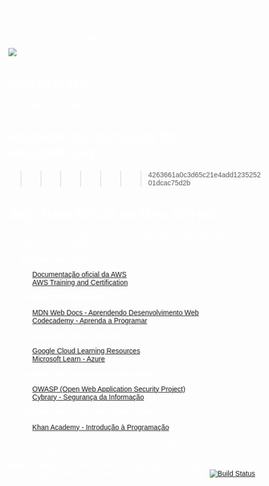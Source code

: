 <!DOCTYPE html>
<html lang="en">
<head>
  <meta charset="UTF-8">
  <meta name="viewport" content="width=device-width, initial-scale=1.0">
  <title>Seu Projeto</title>
  <style>
    body {
      background-image: url('https://blog.foxmanager.com.br/wp-content/uploads/2020/06/importancia-tecnologia-da-informacao-na-empresa.jpg');
      background-size: cover;
      color: #fff; /* Cor do texto para contrastar com a imagem de fundo */
      padding: 20px; /* Adicione algum preenchimento para garantir que o conteúdo não fique muito próximo às bordas */
      font-family: Arial, sans-serif; /* Escolha a fonte desejada */
    }

    #content {
      background: rgba(0, 0, 0, 0.7); /* Adicione um fundo semi-transparente ao conteúdo para melhorar a legibilidade */
      padding: 20px;
      border-radius: 10px; /* Adicione bordas arredondadas para o conteúdo */
    }

    h1, h2, h3 {
      color: #fff; /* Garanta que os cabeçalhos sejam visíveis sobre o fundo escuro */
    }
  </style>
</head>
<body>

  <div id="content">

    <h1>Seu Projeto</h1>

    <p>Descrição do seu projeto...</p>

    <!-- Restante do conteúdo -->

  </div>

</body>
</html>

![Banner](https://blog.foxmanager.com.br/wp-content/uploads/2020/06/importancia-tecnologia-da-informacao-na-empresa.jpg)

# Seu Projeto

Descrição do seu projeto...

Restante do conteúdo do README.md...
=======
>>>>>>> 4263661a0c3d65c21e4add123525201dcac75d2b

# Seja Bem-Vindo ao Meu GitHub

Este GitHub foi criado para armazenar materiais de estudo e projetos relacionados aos seguintes tópicos:

1. **Estudos sobre AWS:**
   - [Documentação oficial da AWS](https://docs.aws.amazon.com/)
   - [AWS Training and Certification](https://www.aws.training/)

2. **Estudos de Programação:**
   - [MDN Web Docs - Aprendendo Desenvolvimento Web](https://developer.mozilla.org/pt-BR/docs/Learn)
   - [Codecademy - Aprenda a Programar](https://www.codecademy.com/)

3. **Estudos sobre Cloud Computing:**
   - [Google Cloud Learning Resources](https://cloud.google.com/docs/learn)
   - [Microsoft Learn - Azure](https://docs.microsoft.com/en-us/learn/azure/)

4. **Estudos sobre Segurança da Informação:**
   - [OWASP (Open Web Application Security Project)](https://owasp.org/)
   - [Cybrary - Segurança da Informação](https://www.cybrary.it/)

5. **Estudos sobre Lógica de Programação:**
   - [Khan Academy - Introdução à Programação](https://www.khanacademy.org/computing/computer-programming)

Sinta-se à vontade para explorar os links acima e aproveitar os recursos disponíveis para seus estudos!

**Nota:** Certifique-se de que os links estejam atualizados e correspondam aos recursos que melhor atendem às suas necessidades de estudo.
[![Build Status](https://img.shields.io/badge/Build-Passing-brightgreen)](https://link-para-build)

